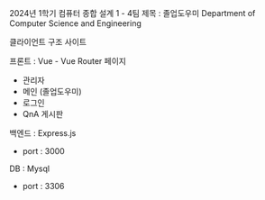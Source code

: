 2024년 1학기 컴퓨터 종합 설계 1 - 4팀
제목 : 졸업도우미 Department of Computer Science and Engineering

클라이언트 구조 사이트

프론트 : Vue - Vue Router
페이지 
- 관리자
- 메인 (졸업도우미)
- 로그인
- QnA 게시판

백엔드 : Express.js
- port : 3000

DB : Mysql
- port : 3306

